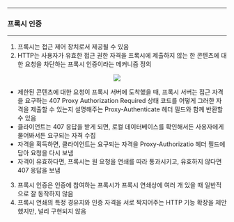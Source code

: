 -----
### 프록시 인증
-----
1. 프록시는 접근 제어 장치로서 제공될 수 있음
2. HTTP는 사용자가 유효한 접근 권한 자격을 프록시에 제출하지 않는 한 콘텐츠에 대한 요청을 차단하는 프록시 인증이라는 메커니즘 정의
<div align="center">
<img src="https://github.com/user-attachments/assets/614345c7-3205-4de7-a3c6-2acd8183784e">
</div>

   - 제한된 콘텐츠에 대한 요청이 프록시 서버에 도착했을 때, 프록시 서버는 접근 자격을 요구하는 407 Proxy Authorization Required 상태 코드를 어떻게 그러한 자격을 제출할 수 있는지 설명해주는 Proxy-Authenticate 헤더 필드와 함께 반환할 수 있음
   - 클라이언트는 407 응답을 받게 되면, 로컬 데이터베이스를 확인해서든 사용자에게 물어봐서든 요구되는 자격 수집
   - 자격을 획득하면, 클라이언트는 요구되는 자격을 Proxy-Authorizatio 헤더 필드에 담아 요청을 다시 보냄
   - 자격이 유효하다면, 프록시는 원 요청을 연쇄를 따라 통과시키고, 유효하지 않다면 407 응답을 보냄

3. 프록시 인증은 인증에 참여하는 프록시가 프록시 연쇄상에 여러 개 있을 때 일반적으로 잘 동작하지 않음
4. 프록시 연쇄의 특정 경유지와 인증 자격을 서로 짝지어주는 HTTP 기능 확장을 제안했지만, 널리 구현되지 않음
